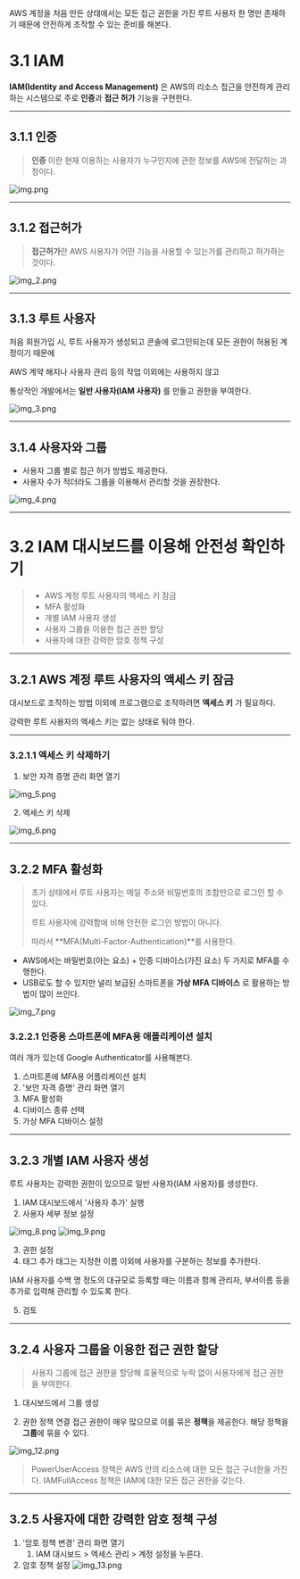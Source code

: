 AWS 계정을 처음 만든 상태에서는 모든 접근 권한을 가진 루트 사용자 한 명만 존재하기 때문에 안전하게 조작할 수 있는 준비를 해본다.

# 3.1 IAM

**IAM(Identity and Access Management)** 은 AWS의 리소스 접근을 안전하게 관리하는 시스템으로 주로 **인증**과 **접근 허가** 기능을 구현한다.

---

## 3.1.1 인증
> **인증** 이란 현재 이용하는 사용자가 누구인지에 관한 정보를 AWS에 전달하는 과정이다.

![img.png](img.png)

---

## 3.1.2 접근허가
> **접근허가**란 AWS 사용자가 어떤 기능을 사용할 수 있는가를 관리하고 허가하는 것이다.

![img_2.png](img_2.png)

---

## 3.1.3 루트 사용자
처음 회원가입 시, 루트 사용자가 생성되고 콘솔에 로그인되는데 모든 권한이 허용된 계정이기 때문에

AWS 계약 해지나 사용자 관리 등의 작업 이외에는 사용하지 않고

통상적인 개발에서는 **일반 사용자(IAM 사용자)** 를 만들고 권한을 부여한다.

![img_3.png](img_3.png)

---

## 3.1.4 사용자와 그룹
* 사용자 그룹 별로 접근 허가 방법도 제공한다.
* 사용자 수가 적더라도 그룹을 이용해서 관리할 것을 권장한다.

![img_4.png](img_4.png)

---

# 3.2 IAM 대시보드를 이용해 안전성 확인하기
> * AWS 계정 루트 사용자의 액세스 키 잠금
> * MFA 활성화
> * 개별 IAM 사용자 생성
> * 사용자 그룹을 이용한 접근 권한 할당
> * 사용자에 대한 강력한 암호 정책 구성
 
---

## 3.2.1 AWS 계정 루트 사용자의 액세스 키 잠금
대시보드로 조작하는 방법 이외에 프로그램으로 조작하려면 **엑세스 키** 가 필요하다.

강력한 루트 사용자의 엑세스 키는 없는 상태로 둬야 한다.

---

### 3.2.1.1 엑세스 키 삭제하기
1. 보안 자격 증명 관리 화면 열기

![img_5.png](img_5.png)


2. 엑세스 키 삭제

![img_6.png](img_6.png)

---

## 3.2.2 MFA 활성화
>초기 상태에서 루트 사용자는 메일 주소와 비밀번호의 조합만으로 로그인 할 수 있다.
> 
>루트 사용자에 강력함에 비해 안전한 로그인 방법이 아니다.
> 
> 따라서 **MFA(Multi-Factor-Authentication)**를 사용한다.

* AWS에서는 바밀번호(아는 요소) + 인증 디바이스(가진 요소) 두 가지로 MFA를 수행한다.
* USB로도 할 수 있지만 널리 보급된 스마트폰을 **가상 MFA 디바이스** 로 활용하는 방법이 많이 쓰인다.

![img_7.png](img_7.png)

### 3.2.2.1 인증용 스마트폰에 MFA용 애플리케이션 설치
여러 개가 있는데 Google Authenticator를 사용해본다.

1. 스마트폰에 MFA용 어플리케이션 설치
2. '보안 자격 증명' 관리 화면 열기
3. MFA 활성화
4. 디바이스 종류 선택
5. 가상 MFA 디바이스 설정

---

## 3.2.3 개별 IAM 사용자 생성
루트 사용자는 강력한 권한이 있으므로 일반 사용자(IAM 사용자)를 생성한다.

1. IAM 대시보드에서 '사용자 추가' 실행
2. 사용자 세부 정보 설정

![img_8.png](img_8.png)
![img_9.png](img_9.png)

3. 권한 설정 
4. 태그 추가
태그는 지정한 이름 이외에 사용자를 구분하는 정보를 추가한다.

IAM 사용자를 수백 명 정도의 대규모로 등록할 때는 이름과 함께 관리자, 부서이름 등을 추가로 입력해 관리할 수 있도록 한다.

5. 검토

---

## 3.2.4 사용자 그룹을 이용한 접근 권한 할당
> 사용자 그룹에 접근 권한을 할당해 효율적으로 누락 없이 사용자에게 접근 권한을 부여한다.

1. 대시보드에서 그룹 생성

2. 권한 정책 연결
접근 권한이 매우 많으므로 이를 묶은 **정책**을 제공한다. 해당 정책을 **그룹**에 묶을 수 있다.

![img_12.png](img_12.png)

>PowerUserAccess 정책은 AWS 안의 리소스에 대한 모든 접근 구너한을 가진다.
> IAMFullAccess 정책은 IAM에 대한 모든 접근 권한을 갖는다.

---

## 3.2.5 사용자에 대한 강력한 암호 정책 구성
1. '암호 정책 변경' 관리 화면 열기
   1. IAM 대시보드 > 엑세스 관리 > 계정 설정을 누른다.
2. 암호 정책 설정
![img_13.png](img_13.png)



